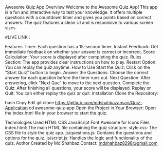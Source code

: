 Awesome Quiz App
Overview
Welcome to the Awesome Quiz App! This app is a fun and interactive way to test your knowledge. It offers multiple questions with a countdown timer and gives you points based on correct answers. The quiz features a clean UI and is responsive to various screen sizes.

#LIVE LINK : 

Features
Timer: Each question has a 15-second timer.
Instant Feedback: Get immediate feedback on whether your answer is correct or incorrect.
Score Calculation: Your score is displayed after completing the quiz.
Rules Section: The app provides clear instructions on how to play.
Restart Option: You can replay the quiz anytime.
How to Use
Start the Quiz: Click on the "Start Quiz" button to begin.
Answer the Questions: Choose the correct answer for each question before the timer runs out.
Next Question: After answering, click "Next Que" to move to the next question.
Complete the Quiz: After finishing all questions, your score will be displayed.
Replay or Quit: You can either replay the quiz or quit.
Installation
Clone the Repository:

bash
Copy
Edit
git clone https://github.com/mdshahbazansari/Quiz-Application
cd awesome-quiz-app
Open the Project in Your Browser: Open the index.html file in your browser to start the quiz.

Technologies Used
HTML
CSS
JavaScript
Font Awesome for Icons
Files
index.html: The main HTML file containing the quiz structure.
style.css: The CSS file to style the quiz app.
js/questions.js: Contains the questions and options for the quiz.
js/script.js: Handles the logic and functionality of the quiz.
Author
Created by Md Shahbaz
Contact: mdshahbaz8298@gmail.com
